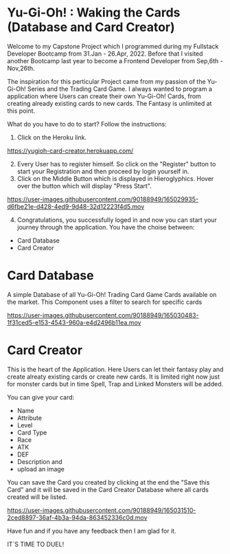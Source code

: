 # Yu-Gi-Oh! : Waking the Cards (Database and Card Creator)

Welcome to my Capstone Project which I programmed during my Fullstack Developer Bootcamp from 31.Jan - 26.Apr, 2022. Before that I visited another Bootcamp last year to become a Frontend Developer from Sep,6th - Nov,26th. 

The inspiration for this perticular Project came from my passion of the Yu-Gi-Oh! Series and the Trading Card Game. I always wanted to program a application where Users can create their own Yu-Gi-Oh! Cards, from creating already existing cards to new cards. The Fantasy is unlimited at this point.

What do you have to do to start? Follow the instructions:

1. Click on the Heroku link.

https://yugioh-card-creator.herokuapp.com/

2. Every User has to register himself. So click on the "Register" button to start your Registration and then proceed by login yourself in.
3. Click on the Middle Button which is displayed in Hieroglyphics. Hover over the button which will display "Press Start".

https://user-images.githubusercontent.com/90188949/165029935-d6fbe21e-d428-4ed9-9d48-32d12223f4d5.mov

4. Congratulations, you successfully loged in and now you can start your journey through the application. You have the choise between:

- Card Database 
- Card Creator

# Card Database

A simple Database of all Yu-Gi-Oh! Trading Card Game Cards available on the market. This Component uses a filter to search for specific cards


https://user-images.githubusercontent.com/90188949/165030483-1f31ced5-e153-4543-960a-e4d2496b11ea.mov

# Card Creator

This is the heart of the Application. Here Users can let their fantasy play and create alreaty existing cards or create new cards. It is limited right now just for monster cards but in time Spell, Trap and Linked Monsters will be added.

You can give your card:

- Name
- Attribute
- Level
- Card Type
- Race
- ATK
- DEF
- Description and
- upload an image

You can save the Card you created by clicking at the end the "Save this Card" and it will be saved in the Card Creator Database where all cards created will be listed.

https://user-images.githubusercontent.com/90188949/165031510-2ced8897-36af-4b3a-94da-863452336c0d.mov


Have fun and if you have any feedback then I am glad for it.

IT´S TIME TO DUEL!




